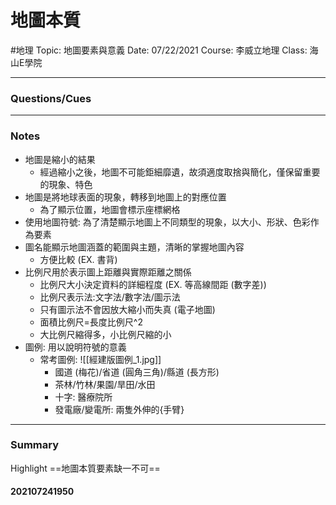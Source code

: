 # 地圖本質
#地理
Topic: 地圖要素與意義
Date: 07/22/2021
Course: 李威立地理
Class: 海山E學院

---

### Questions/Cues


---
### Notes
-  地圖是縮小的結果
	- 經過縮小之後，地圖不可能鉅細靡遺，故須適度取捨與簡化，僅保留重要的現象、特色
- 地圖是將地球表面的現象，轉移到地圖上的對應位置
	- 為了顯示位置，地圖會標示座標網格
- 使用地圖符號: 為了清楚顯示地圖上不同類型的現象，以大小、形狀、色彩作為要素
- 圖名能顯示地圖涵蓋的範圍與主題，清晰的掌握地圖內容
	- 方便比較 (EX. 書背)
- 比例尺用於表示圖上距離與實際距離之關係
	- 比例尺大小決定資料的詳細程度 (EX. 等高線間距 (數字差))
	- 比例尺表示法:文字法/數字法/圖示法
	- 只有圖示法不會因放大縮小而失真 (電子地圖)
	- 面積比例尺=長度比例尺^2
	- 大比例尺縮得多，小比例尺縮的小
- 圖例: 用以說明符號的意義
	- 常考圖例: ![[經建版圖例_1.jpg]]
		- 國道 (梅花)/省道 (圓角三角)/縣道 (長方形)
		- 茶林/竹林/果園/旱田/水田
		- 十字: 醫療院所
		- 發電廠/變電所: 兩隻外伸的{手臂}
---
### Summary
Highlight     ==地圖本質要素缺一不可==

#### 202107241950